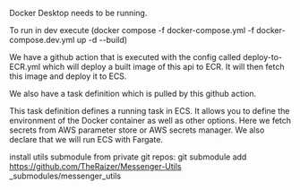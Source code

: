 Docker Desktop needs to be running.

To run in dev execute (docker compose -f docker-compose.yml -f docker-compose.dev.yml up -d --build)

We have a github action that is executed with the config called deploy-to-ECR.yml which will deploy a built image of this api to ECR.
It will then fetch this image and deploy it to ECS.

We also have a task definition which is pulled by this github action.

This task definition defines a running task in ECS.
It allows you to define the environment of the Docker container as well as other options.
Here we fetch secrets from AWS parameter store or AWS secrets manager.
We also declare that we will run ECS with Fargate.

install utils submodule from private git repos: git submodule add https://github.com/TheRaizer/Messenger-Utils \_submodules/messenger_utils
